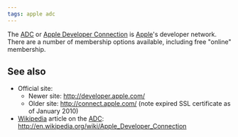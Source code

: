 ```yaml
---
tags: apple adc
---
```


The [ADC](/wiki/ADC) or [Apple Developer Connection](/wiki/Apple_Developer_Connection) is [Apple](/wiki/Apple)'s developer network. There are a number of membership options available, including free "online" membership.

## See also

-   Official site:
    -   Newer site: <http://developer.apple.com/>
    -   Older site: <http://connect.apple.com/> (note expired SSL certificate as of January 2010)
-   [Wikipedia](/wiki/Wikipedia) article on the [ADC](/wiki/ADC): <http://en.wikipedia.org/wiki/Apple_Developer_Connection>

